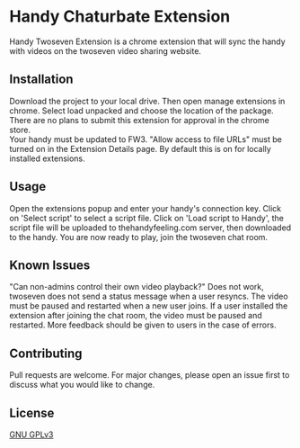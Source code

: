 # Handy Chaturbate Extension

Handy Twoseven Extension is a chrome extension that will sync the handy with videos on the twoseven video sharing website.

## Installation

Download the project to your local drive. Then open manage extensions in chrome. Select load unpacked and choose the location of the package.  
There are no plans to submit this extension for approval in the chrome store.  
Your handy must be updated to FW3. 
"Allow access to file URLs" must be turned on in the Extension Details page. By default this is on for locally installed extensions.

## Usage

Open the extensions popup and enter your handy's connection key.
Click on 'Select script' to select a script file.
Click on 'Load script to Handy', the script file will be uploaded to thehandyfeeling.com server, then downloaded to the handy.
You are now ready to play, join the twoseven chat room.

## Known Issues

"Can non-admins control their own video playback?" Does not work, twoseven does not send a status message when a user resyncs.
The video must be paused and restarted when a new user joins.
If a user installed the extension after joining the chat room, the video must be paused and restarted.
More feedback should be given to users in the case of errors.

## Contributing

Pull requests are welcome. For major changes, please open an issue first to discuss what you would like to change.

## License
[GNU GPLv3](https://choosealicense.com/licenses/gpl-3.0/)